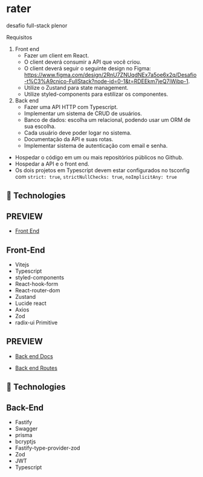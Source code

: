 # rater

desafio full-stack plenor

Requisitos

1. Front end
    - Fazer um client em React.
    - O client deverá consumir a API que você criou.
    - O client deverá seguir o seguinte design no Figma: <https://www.figma.com/design/2RnU7ZNUqdNEx7a5oe6x2q/Desafio-t%C3%A9cnico-FullStack?node-id=0-1&t=RDEEkm7jeQ7iWibp-1>.
    - Utilize o Zustand para state management.
    - Utilize styled-components para estilizar os componentes.
2. Back end
    - Fazer uma API HTTP com Typescript.
    - Implementar um sistema de CRUD de usuários.
    - Banco de dados: escolha um relacional, podendo usar um ORM de sua escolha.
    - Cada usuário deve poder logar no sistema.
    - Documentação da API e suas rotas.
    - Implementar sistema de autenticação com email e senha.

- Hospedar o código em um ou mais repositórios públicos no Github.
- Hospedar a API e o front end.
- Os dois projetos em Typescript devem estar configurados no tsconfig com `strict: true`, `strictNullChecks: true`, `noImplicitAny: true`

## 🚀 Technologies

## PREVIEW

- [Front End](https://rater-4nilpft5r-jeffersoncharlles-projects.vercel.app/)




## Front-End

- Vitejs
- Typescript
- styled-components
- React-hook-form
- React-router-dom
- Zustand
- Lucide react
- Axios
- Zod
- radix-ui Primitive

## PREVIEW

- [Back end Docs](https://rater-ydnp.onrender.com/docs/)

- [Back end Routes](https://rater-ydnp.onrender.com/)

## 🚀 Technologies

## Back-End

- Fastify
- Swagger
- prisma
- bcryptjs
- Fastify-type-provider-zod
- Zod
- JWT
- Typescript
